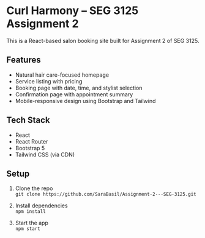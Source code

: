# Curl Harmony – SEG 3125 Assignment 2

This is a React-based salon booking site built for Assignment 2 of SEG 3125.

##  Features
- Natural hair care-focused homepage
- Service listing with pricing
- Booking page with date, time, and stylist selection
- Confirmation page with appointment summary
- Mobile-responsive design using Bootstrap and Tailwind

## Tech Stack
- React
- React Router
- Bootstrap 5
- Tailwind CSS (via CDN)

##  Setup
1. Clone the repo  
   `git clone https://github.com/SaraBasil/Assignment-2---SEG-3125.git`

2. Install dependencies  
   `npm install`

3. Start the app  
   `npm start`


